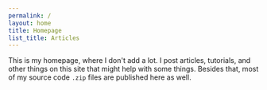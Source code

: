 ```yaml
---
permalink: /
layout: home
title: Homepage
list_title: Articles
---
```


This is my homepage, where I don't add a lot. I post articles, tutorials, and other things on this site that might help with some things. Besides that, most of my source code ``.zip`` files are published here as well.
